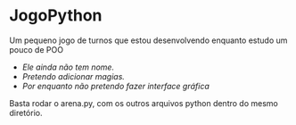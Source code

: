 # JogoPython
Um pequeno jogo de turnos que estou desenvolvendo enquanto estudo um pouco de POO

* _Ele ainda não tem nome._
* _Pretendo adicionar magias._
* _Por enquanto não pretendo fazer interface gráfica_

Basta rodar o arena.py, com os outros arquivos python dentro do mesmo diretório.
